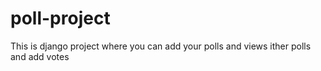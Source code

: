 # poll-project
This is django project where you can add your polls and views ither polls and add votes
